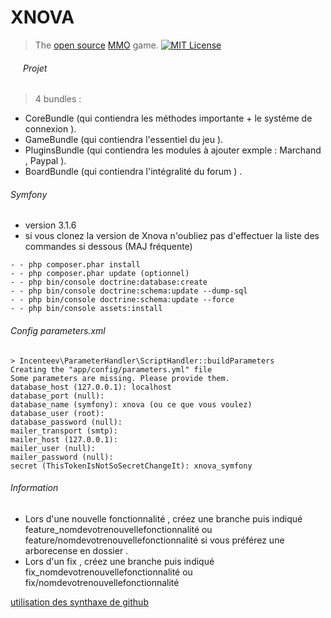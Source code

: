 
XNOVA
=====
<img align="left" width="0" height="192px" hspace="10"/>

> The [open source](https://en.wikipedia.org/wiki/Open-source_software) [MMO](https://en.wikipedia.org/wiki/Massively_multiplayer_online_game) game.
[![MIT License](https://img.shields.io/badge/license-GPLv3-007EC7.svg?style=flat-square)](/LICENSE) 

###### Projet
> 4 bundles :
- CoreBundle (qui contiendra les méthodes importante + le systéme de connexion ).
- GameBundle (qui contiendra l'essentiel du jeu ).
- PluginsBundle (qui contiendra les modules à ajouter exmple : Marchand , Paypal ).
- BoardBundle (qui contiendra l'intégralité du forum ) .

###### Symfony
- version 3.1.6
- si vous clonez la version de Xnova n'oubliez pas d'effectuer la liste des commandes si dessous (MAJ fréquente)
```DOS
- - php composer.phar install
- - php composer.phar update (optionnel)
- - php bin/console doctrine:database:create
- - php bin/console doctrine:schema:update --dump-sql
- - php bin/console doctrine:schema:update --force
- - php bin/console assets:install
```

###### Config parameters.xml

```DOS
> Incenteev\ParameterHandler\ScriptHandler::buildParameters
Creating the "app/config/parameters.yml" file
Some parameters are missing. Please provide them.
database_host (127.0.0.1): localhost
database_port (null):
database_name (symfony): xnova (ou ce que vous voulez)
database_user (root):
database_password (null):
mailer_transport (smtp):
mailer_host (127.0.0.1):
mailer_user (null):
mailer_password (null):
secret (ThisTokenIsNotSoSecretChangeIt): xnova_symfony
```

###### Information

- Lors d'une nouvelle fonctionnalité , créez une branche puis indiqué feature_nomdevotrenouvellefonctionnalité ou feature/nomdevotrenouvellefonctionnalité si vous préférez une arborecense en dossier .
- Lors d'un fix , créez une branche puis indiqué fix_nomdevotrenouvellefonctionnalité ou fix/nomdevotrenouvellefonctionnalité

[utilisation des synthaxe de github ](https://github.com/adam-p/markdown-here/wiki/Markdown-Cheatsheet)
